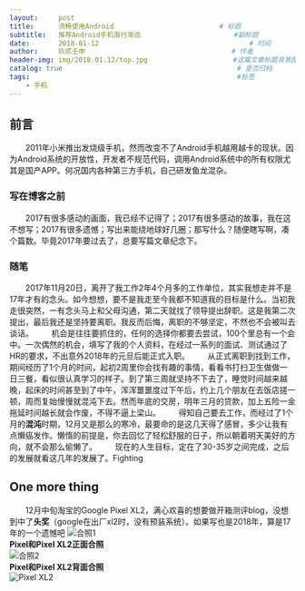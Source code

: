 ```yaml
---
layout:     post   				                        
title:      流畅使用Android		            	     # 标题 
subtitle:   推荐Android手机渐行渐远                       #副标题
date:       2018-01-12              				       # 时间
author:     玖贰壬申					            	# 作者
header-img: img/2018.01.12/top.jpg 	                   #这篇文章标题背景图片
catalog: true 					                     	# 是否归档
tags:							                     	#标签
    - 手机
---
```


## 前言
&emsp;&emsp;2011年小米推出发烧级手机，然而改变不了Android手机越用越卡的现状。因为Android系统的开放性，开发者不规范代码，调用Android系统中的所有权限尤其是国产APP。何况国内各种第三方手机，自己研发鱼龙混杂。


### 写在博客之前
&emsp;&emsp;2017有很多感动的画面，我已经不记得了；2017有很多感动的故事，我在这不想写；2017有很多遗憾；写出来能绕地球好几圈；那写什么？随便瞎写啊，凑个篇数。毕竟2017年要过去了，总要写篇文章纪念下。


### 随笔
&emsp;&emsp;2017年11月20日，离开了我工作2年4个月多的工作单位，其实我想走并不是17年才有的念头。如今想想，要不是我走至今我都不知道我的目标是什么。当初我走很突然，一有念头马上和父母沟通，第二天就找了领导提出辞职。这是我第二次提出，最后我还是坚持要离职。我反而后悔，离职的不够坚定，不然也不会被叫去谈话。
&emsp;&emsp;机会是往往要抓住的，任何的选择你都要去尝试，100个里总有一个会中。一次偶然的机会，填写了我的个人资料，在经过一系列的面试、测试通过了HR的要求，不出意外2018年的元旦后能正式入职。
&emsp;&emsp;从正式离职到找到工作，期间经历了1个月的时间，起初2周里你会找有趣的事情，看看书打扫卫生做做一日三餐，看似很认真学习的样子。到了第三周就坚持不下去了，睡觉时间越来越晚，起床的时间甚至到了中午，浑浑噩噩度过下午后，约上几个朋友在去饭店搓一顿，周而复始慢慢就混沌下去。然而年底的交房，明年三月的贷款，加上五险一金拖延时间越长就会作废，不得不逼上梁山。
&emsp;&emsp;得知自己要去工作，而经过了1个月的**混沌**时期，12月又是那么的寒冷，最要命的是这几天得了感冒，多少让我有点懒癌发作。懒惰的前提是，你去回忆了轻松舒服的日子，所以朝着明天美好的方向，就不会那么偷懒了。
&emsp;&emsp;现在的人生目标，定在了30-35岁之间完成，之后的发展就看这几年的发展了。Fighting


## One more thing
&emsp;&emsp;12月中旬淘宝的Google Pixel XL2，满心欢喜的想要做开箱测评blog，没想到中了**头奖**（google在出厂xl2时，没有预装系统）。如果写也是2018年，算是17年的一个遗憾吧
![合照1](http://oww4kn1d0.bkt.clouddn.com/2017.12.29-1.jpg)<br>
**Pixel和Pixel XL2正面合照**<br>
![合照2](http://oww4kn1d0.bkt.clouddn.com/2017.12.29-2.jpg)<br>
**Pixel和Pixel XL2背面合照**<br>
![Pixel XL2](http://oww4kn1d0.bkt.clouddn.com/2017.12.29-3.jpg)
